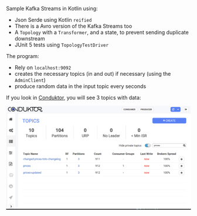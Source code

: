 Sample Kafka Streams in Kotlin using:

- Json Serde using Kotlin `reified` 
- There is a Avro version of the Kafka Streams too
- A `Topology` with a `Transformer`, and a state, to prevent sending duplicate downstream
- JUnit 5 tests using `TopologyTestDriver`
 
The program:
- Rely on `localhost:9092`
- creates the necessary topics (in and out) if necessary (using the `AdminClient`)
- produce random data in the input topic every seconds

If you look in [Conduktor](https://conduktor.io), you will see 3 topics with data:

![Conduktor](F784F574-2AEA-454C-98E7-6A75E0056491.jpeg)
